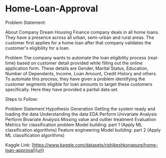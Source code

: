 # Home-Loan-Approval

Problem Statement:

About Company
Dream Housing Finance company deals in all home loans. They have a presence across all urban, semi-urban and rural areas. The customer first applies for a home loan after that company validates the customer's eligibility for a loan.

Problem
The company wants to automate the loan eligibility process (real-time) based on customer detail provided while filling out the online application form. These details are Gender, Marital Status, Education, Number of Dependents, Income, Loan Amount, Credit History and others. To automate this process, they have given a problem identifying the customer segments eligible for loan amounts to target these customers specifically. Here they have provided a partial data set.

Steps to Follow:

Problem Statement
Hypothesis Generation
Getting the system ready and loading the data
Understanding the data
EDA
Perform Univariate Analysis
Perform Bivariate Analysis
Missing value and outlier treatment
Evaluation Metrics for classification problem
Model building: part 1 (Apply ML classification algorithms)
Feature engineering
Model building: part 2 (Apply ML classification algorithms)


Kaggle Link: [https://www.kaggle.com/datasets/rishikeshkonapure/home-loan-approval](url)
